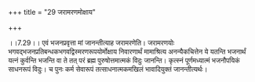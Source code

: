 +++
title = "29 जरामरणमोक्षाय"

+++
  
  
।।7.29।। एवं भजनप्रवृत्ता मां जानन्तीत्याह जरामरणेति। जरामरणयोः
भगवद्भजनप्रतिबन्धकभगवद्विस्मरणरूपयोर्मोक्षाय निवारणार्थं मामाश्रित्य
अनन्यैकचित्तेन ये यतन्ति भजनार्थं यत्नं कुर्वन्ति भजन्ति वा ते तत् परं
ब्रह्म पुरुषोत्तमात्मकं विदुः जानन्ति। कृत्स्नं पूर्णमध्यात्मं भजनौपयिकं
साधनरूपं विदुः। च पुनः कर्म सेवारूपं तत्साधनात्मकमखिलं भावादियुक्तं
जानन्तीत्यर्थः।  
  
